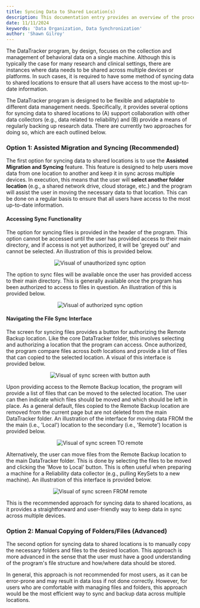 ```yaml
---
title: Syncing Data to Shared Location(s)
description: This documentation entry provides an overview of the process of syncing data to shared locations in DataTracker and steps to sync data across multiple devices.
date: 11/11/2024
keywords: 'Data Organization, Data Synchronization'
author: 'Shawn Gilroy'
---
```


The DataTracker program, by design, focuses on the collection and management of behavioral data on a single machine. Although this is typically the case for many research and clinical settings, there are instances where data needs to be shared across multiple devices or platforms. In such cases, it is required to have some method of syncing data to shared locations to ensure that all users have access to the most up-to-date information.

The DataTracker program is designed to be flexible and adaptable to different data management needs. Specifically, it provides several options for syncing data to shared locations to (A) support collaboration with other data collectors (e.g., data related to reliability) and (B) provide a means of regularly backing up research data. There are currently two approaches for doing so, which are each outlined below.

### Option 1: Assisted Migration and Syncing (Recommended)

The first option for syncing data to shared locations is to use the **Assisted Migration and Syncing** feature. This feature is designed to help users move data from one location to another and keep it in sync across multiple devices. In execution, this means that the user will **select another folder location** (e.g., a shared network drive, cloud storage, etc.) and the program will assist the user in moving the necessary data to that location. This can be done on a regular basis to ensure that all users have access to the most up-to-date information.

#### Accessing Sync Functionality

The option for syncing files is provided in the header of the program. This option cannot be accessed until the user has provided access to their main directory, and if access is not yet authorized, it will be 'greyed out' and cannot be selected. An illustration of this is provided below.

<div align="center" width="100%">
    <img src="/docs/sync_unauthorized.png" alt="Visual of unauthorized sync option"/>
</div>

The option to sync files will be available once the user has provided access to their main directory. This is generally available once the program has been authorized to access to files in question. An illustration of this is provided below.

<div align="center" width="100%">
    <img src="/docs/sync_authorized.png" alt="Visual of authorized sync option"/>
</div>

#### Navigating the File Sync Interface

The screen for syncing files provides a button for authorizing the Remote Backup location. Like the core DataTracker folder, this involves selecting and authorizing a location that the program can access. Once authorized, the program compare files across _both_ locations and provide a list of files that can copied to the selected location. A visual of this interface is provided below.

<div align="center" width="100%">
    <img src="/docs/sync_screen_folder_auth.png" alt="Visual of sync screen with button auth"/>
</div>

Upon providing access to the Remote Backup location, the program will provide a list of files that can be moved to the selected location. The user can then indicate which files should be moved and which should be left in place. As a general default, files copied to the Remote Backup location are removed from the current page but are not deleted from the main DataTracker folder. An illustration of the interface for moving data FROM the the main (i.e., 'Local') location to the secondary (i.e., 'Remote') location is provided below.

<div align="center" width="100%">
    <img src="/docs/sync_screen_folders_list.png" alt="Visual of sync screen TO remote"/>
</div>

Alternatively, the user can move files from the Remote Backup location to the main DataTracker folder. This is done by selecting the files to be moved and clicking the 'Move to Local' button. This is often useful when preparing a machine for a Reliability data collector (e.g., pulling KeySets to a new machine). An illustration of this interface is provided below.

<div align="center" width="100%">
    <img src="/docs/sync_screen_folders_list_from.png" alt="Visual of sync screen FROM remote"/>
</div>

This is the recommended approach for syncing data to shared locations, as it provides a straightforward and user-friendly way to keep data in sync across multiple devices.

### Option 2: Manual Copying of Folders/Files (Advanced)

The second option for syncing data to shared locations is to manually copy the necessary folders and files to the desired location. This approach is more advanced in the sense that the user must have a good understanding of the program's file structure and how/where data should be stored.

In general, this approach is not recommended for most users, as it can be error-prone and may result in data loss if not done correctly. However, for users who are comfortable with managing files and folders, this approach would be the most efficient way to sync and backup data across multiple locations.
